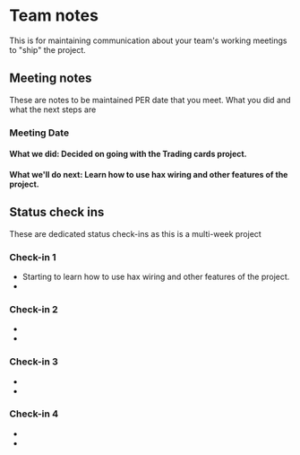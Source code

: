 # Team notes
This is for maintaining communication about your team's working meetings to "ship" the project.

## Meeting notes
These are notes to be maintained PER date that you meet. What you did and what the next steps are
### Meeting Date

#### What we did: Decided on going with the Trading cards project.


#### What we'll do next: Learn how to use hax wiring and other features of the project.


## Status check ins
These are dedicated status check-ins as this is a multi-week project
### Check-in 1
- Starting to learn how to use hax wiring and other features of the project.
- 
### Check-in 2
- 
- 
### Check-in 3
- 
- 
### Check-in 4
- 
- 

